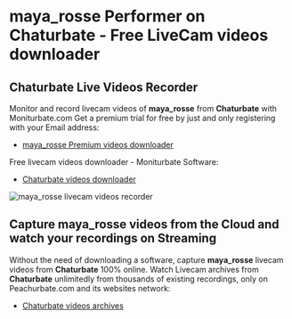 # maya_rosse Performer on Chaturbate - Free LiveCam videos downloader

## Chaturbate Live Videos Recorder

Monitor and record livecam videos of **maya_rosse** from **Chaturbate** with Moniturbate.com
Get a premium trial for free by just and only registering with your Email address:
* [maya_rosse Premium videos downloader](https://moniturbate.com/request-demo-licence-key.html)

Free livecam videos downloader - Moniturbate Software:
* [Chaturbate videos downloader](https://moniturbate.com/moniturbate-download-software.html)

![maya_rosse livecam videos recorder](https://peachurnet.com/templates/moniturbate-software.png)


## Capture maya_rosse videos from the Cloud and watch your recordings on Streaming

Without the need of downloading a software, capture **maya_rosse** livecam videos from **Chaturbate** 100% online.
Watch Livecam archives from **Chaturbate** unlimitedly from thousands of existing recordings, only on Peachurbate.com and its websites network:
* [Chaturbate videos archives](https://peachurnet.com/)